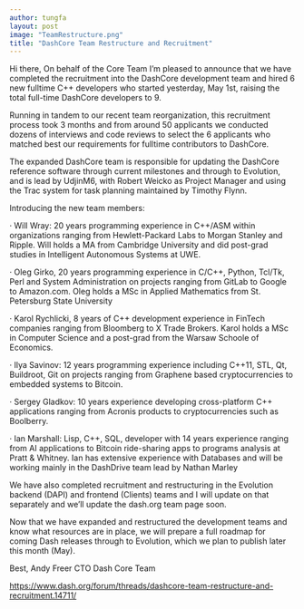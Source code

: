 ```yaml
---
author: tungfa
layout: post
image: "TeamRestructure.png"
title: "DashCore Team Restructure and Recruitment"
---
```

Hi there,
On behalf of the Core Team I’m pleased to announce that we have completed the recruitment into the DashCore development team and hired 6 new fulltime C++ developers who started yesterday, May 1st, raising the total full-time DashCore developers to 9.

Running in tandem to our recent team reorganization, this recruitment process took 3 months and from around 50 applicants we conducted dozens of interviews and code reviews to select the 6 applicants who matched best our requirements for fulltime contributors to DashCore.

The expanded DashCore team is responsible for updating the DashCore reference software through current milestones and through to Evolution, and is lead by UdjinM6, with Robert Weicko as Project Manager and using the Trac system for task planning maintained by Timothy Flynn.

Introducing the new team members:

· Will Wray: 20 years programming experience in C++/ASM within organizations ranging from Hewlett-Packard Labs to Morgan Stanley and Ripple. Will holds a MA from Cambridge University and did post-grad studies in Intelligent Autonomous Systems at UWE.

· Oleg Girko, 20 years programming experience in C/C++, Python, Tcl/Tk, Perl and System Administration on projects ranging from GitLab to Google to Amazon.com. Oleg holds a MSc in Applied Mathematics from St. Petersburg State University

· Karol Rychlicki, 8 years of C++ development experience in FinTech companies ranging from Bloomberg to X Trade Brokers. Karol holds a MSc in Computer Science and a post-grad from the Warsaw Schoole of Economics.

· Ilya Savinov: 12 years programming experience including C++11, STL, Qt, Buildroot, Git on projects ranging from Graphene based cryptocurrencies to embedded systems to Bitcoin. 

· Sergey Gladkov: 10 years experience developing cross-platform C++ applications ranging from Acronis products to cryptocurrencies such as Boolberry.

· Ian Marshall: Lisp, C++, SQL, developer with 14 years experience ranging from AI applications to Bitcoin ride-sharing apps to programs analysis at Pratt &amp; Whitney. Ian has extensive experience with Databases and will be working mainly in the DashDrive team lead by Nathan Marley

We have also completed recruitment and restructuring in the Evolution backend (DAPI) and frontend (Clients) teams and I will update on that separately and we’ll update the dash.org team page soon.

Now that we have expanded and restructured the development teams and know what resources are in place, we will prepare a full roadmap for coming Dash releases through to Evolution, which we plan to publish later this month (May).

Best,
Andy Freer
CTO
Dash Core Team

<https://www.dash.org/forum/threads/dashcore-team-restructure-and-recruitment.14711/>
